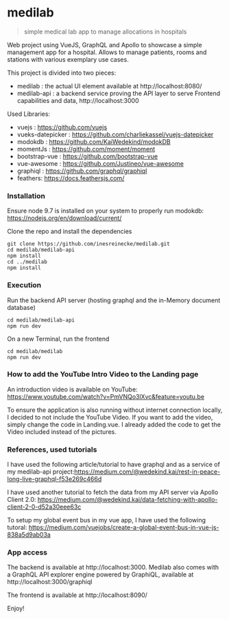 # medilab

> simple medical lab app to manage allocations in hospitals

Web project using VueJS, GraphQL and Apollo to showcase a simple management app for a hospital. Allows to manage
patients, rooms and stations with various exemplary use cases.

This project is divided into two pieces:
 * medilab : the actual UI element available at http://localhost:8080/
 * medilab-api : a backend service proving the API layer to serve Frontend capabilities and data, http://localhost:3000

Used Libraries:
 * vuejs : https://github.com/vuejs
 * vueks-datepicker : https://github.com/charliekassel/vuejs-datepicker
 * modokdb : https://github.com/KaiWedekind/modokDB
 * momentJs : https://github.com/moment/moment
 * bootstrap-vue : https://github.com/bootstrap-vue
 * vue-awesome : https://github.com/Justineo/vue-awesome
 * graphiql : https://github.com/graphql/graphiql
 * feathers: https://docs.feathersjs.com/

### Installation

Ensure node 9.7 is installed on your system to properly run modokdb: https://nodejs.org/en/download/current/

Clone the repo and install the dependencies

```
git clone https://github.com/inesreinecke/medilab.git
cd medilab/medilab-api
npm install
cd ../medilab
npm install
```

### Execution

Run the backend API server (hosting graphql and the in-Memory document database)
```
cd medilab/medilab-api
npm run dev
```

On a new Terminal, run the frontend
```
cd medilab/medilab
npm run dev
```

### How to add the YouTube Intro Video to the Landing page

An introduction video is available on YouTube: 
https://www.youtube.com/watch?v=PmVNQo3lXvc&feature=youtu.be

To ensure the application is also running without internet connection locally, I decided to not include the YouTube Video.
If you want to add the video, simply change the code in Landing.vue. I already added the code to get the Video included instead of the pictures. 

### References, used tutorials

I have used the following article/tutorial to have graphql and as a service of my medilab-api project:https://medium.com/@wedekind.kai/rest-in-peace-long-live-graphql-f53e269c466d

I have used another tutorial to fetch the data from my API server via Apollo Client 2.0: https://medium.com/@wedekind.kai/data-fetching-with-apollo-client-2-0-d52a30eee63c

To setup my global event bus in my vue app, I have used the following tutoral:
https://medium.com/vuejobs/create-a-global-event-bus-in-vue-js-838a5d9ab03a


### App access
The backend is available at http://localhost:3000. Medilab also comes with a GraphQL API explorer engine powered by GraphiQL, available at 
http://localhost:3000/graphiql

The frontend is available at http://localhost:8090/

Enjoy!


